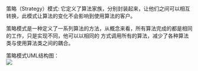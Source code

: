 策略（Strategy）模式: 它定义了算法家族，分别封装起来，让他们之间可以相互转换，此模式让算法的变化不会影响到使用算法的客户。  

策略模式是一种定义了一系列算法的方法，从概念来看，所有算法完成的都是相同的工作，只是实现不同，他可以以相同的
方式调用所有的算法，减少了各种算法类与使用算法类之间的耦合。  

策略模式UML结构图：  
![](https://ws1.sinaimg.cn/large/006mOQRagy1g534ovevsaj31wi0y41kx.jpg)  
